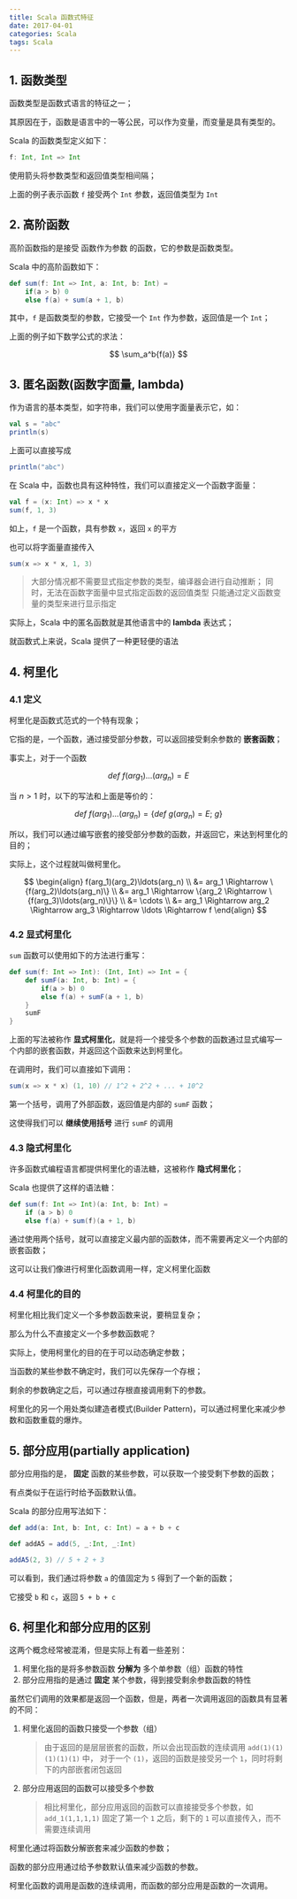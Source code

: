 ```yaml
---
title: Scala 函数式特征
date: 2017-04-01
categories: Scala
tags: Scala
---
```


## 1. 函数类型

函数类型是函数式语言的特征之一；

其原因在于，函数是语言中的一等公民，可以作为变量，而变量是具有类型的。

Scala 的函数类型定义如下：

```scala
f: Int, Int => Int
```

使用箭头将参数类型和返回值类型相间隔；

上面的例子表示函数 `f` 接受两个 `Int` 参数，返回值类型为 `Int`


<!-- more -->

## 2. 高阶函数

高阶函数指的是接受 函数作为参数 的函数，它的参数是函数类型。

Scala 中的高阶函数如下：

```scala
def sum(f: Int => Int, a: Int, b: Int) =
    if(a > b) 0
    else f(a) + sum(a + 1, b)
```

其中，`f` 是函数类型的参数，它接受一个 `Int` 作为参数，返回值是一个 `Int`；

上面的例子如下数学公式的求法：

$$
\sum_a^b{f(a)}
$$

## 3. 匿名函数(函数字面量, lambda)

作为语言的基本类型，如字符串，我们可以使用字面量表示它，如：

```scala
val s = "abc"
println(s)
```

上面可以直接写成

```scala
println("abc")
```

在 Scala 中，函数也具有这种特性，我们可以直接定义一个函数字面量：

```scala
val f = (x: Int) => x * x
sum(f, 1, 3)
```

如上，`f` 是一个函数，具有参数 `x`，返回 `x` 的平方

也可以将字面量直接传入

```scala
sum(x => x * x, 1, 3)
```

> 大部分情况都不需要显式指定参数的类型，编译器会进行自动推断；
> 同时，无法在函数字面量中显式指定函数的返回值类型
> 只能通过定义函数变量的类型来进行显示指定

实际上，Scala 中的匿名函数就是其他语言中的 **lambda** 表达式；

就函数式上来说，Scala 提供了一种更轻便的语法

## 4. 柯里化

### 4.1 定义

柯里化是函数式范式的一个特有现象；

它指的是，一个函数，通过接受部分参数，可以返回接受剩余参数的 **嵌套函数**；

事实上，对于一个函数

$$def \ f(arg_1)\ldots(arg_n) = E$$

当 $n \gt 1$ 时，以下的写法和上面是等价的：

$$
def \ f(arg_1)\ldots(arg_n) = \{def \ g(arg_n) = E; \ g\}
$$

所以，我们可以通过编写嵌套的接受部分参数的函数，并返回它，来达到柯里化的目的；

实际上，这个过程就叫做柯里化。

$$
\begin{align}
f(arg_1)(arg_2)\ldots(arg_n) \\
&= arg_1 \Rightarrow \{f(arg_2)\ldots(arg_n)\} \\
&= arg_1 \Rightarrow \{arg_2 \Rightarrow \{f(arg_3)\ldots(arg_n)\}\} \\
&= \cdots \\
&= arg_1 \Rightarrow arg_2 \Rightarrow arg_3 \Rightarrow \ldots \Rightarrow f
\end{align}
$$

### 4.2 显式柯里化

`sum` 函数可以使用如下的方法进行重写：

```scala
def sum(f: Int => Int): (Int, Int) => Int = {
    def sumF(a: Int, b: Int) = {
        if(a > b) 0
        else f(a) + sumF(a + 1, b)
    }
    sumF
}
```

上面的写法被称作 **显式柯里化**，就是将一个接受多个参数的函数通过显式编写一个内部的嵌套函数，并返回这个函数来达到柯里化。

在调用时，我们可以直接如下调用：

```scala
sum(x => x * x) (1, 10) // 1^2 + 2^2 + ... + 10^2
```

第一个括号，调用了外部函数，返回值是内部的 `sumF` 函数；

这使得我们可以 **继续使用括号** 进行 `sumF` 的调用

### 4.3 隐式柯里化

许多函数式编程语言都提供柯里化的语法糖，这被称作 **隐式柯里化**；

Scala 也提供了这样的语法糖：

```scala
def sum(f: Int => Int)(a: Int, b: Int) =
    if (a > b) 0
    else f(a) + sum(f)(a + 1, b)
```

通过使用两个括号，就可以直接定义最内部的函数体，而不需要再定义一个内部的嵌套函数；

这可以让我们像进行柯里化函数调用一样，定义柯里化函数

### 4.4 柯里化的目的

柯里化相比我们定义一个多参数函数来说，要稍显复杂；

那么为什么不直接定义一个多参数函数呢？

实际上，使用柯里化的目的在于可以动态确定参数；

当函数的某些参数不确定时，我们可以先保存一个存根；

剩余的参数确定之后，可以通过存根直接调用剩下的参数。

柯里化的另一个用处类似建造者模式(Builder Pattern)，可以通过柯里化来减少参数和函数重载的爆炸。

## 5. 部分应用(partially application)

部分应用指的是， **固定** 函数的某些参数，可以获取一个接受剩下参数的函数；

有点类似于在运行时给予函数默认值。

Scala 的部分应用写法如下：

```scala
def add(a: Int, b: Int, c: Int) = a + b + c

def addA5 = add(5, _:Int, _:Int)

addA5(2, 3) // 5 + 2 + 3
```

可以看到，我们通过将参数 `a` 的值固定为 `5` 得到了一个新的函数；

它接受 `b` 和 `c`，返回 `5 + b + c`

## 6. 柯里化和部分应用的区别

这两个概念经常被混淆，但是实际上有着一些差别：

1. 柯里化指的是将多参数函数 **分解为** 多个单参数（组）函数的特性
2. 部分应用指的是通过 **固定** 某个参数，得到接受剩余参数函数的特性

虽然它们调用的效果都是返回一个函数，但是，两者一次调用返回的函数具有显著的不同：

1. 柯里化返回的函数只接受一个参数（组）

    > 由于返回的是层层嵌套的函数，所以会出现函数的连续调用
    > `add(1)(1)(1)(1)(1)` 中，
    > 对于一个 `(1)`，返回的函数是接受另一个 `1`，同时将剩下的内部嵌套闭包返回

2. 部分应用返回的函数可以接受多个参数

    > 相比柯里化，部分应用返回的函数可以直接接受多个参数，如
    > `add_1(1,1,1,1)`
    > 固定了第一个 `1` 之后，剩下的 `1` 可以直接传入，而不需要连续调用

柯里化通过将函数分解嵌套来减少函数的参数；

函数的部分应用通过给予参数默认值来减少函数的参数。

柯里化函数的调用是函数的连续调用，而函数的部分应用是函数的一次调用。
